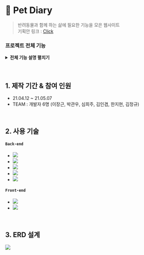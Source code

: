 # :pushpin: Pet Diary
>반려동물과 함께 하는 삶에 필요한 기능을 모은 웹사이트    
>기획안 링크 : [Click](https://www.notion.so/9e7fe502eb814e82a649b57b8a466582 "notion link")   

### 프로젝트 전체 기능     

<details>
<summary><b>전체 기능 설명 펼치기</b></summary>
<div markdown="1">
   - 로그인/회원가입 – 로그인(소셜로그인 지원) , 회원가입 및 아이디 비밀번호 찾기, 이메일 인증 기능   
   - 캘린더 - 해당 날짜의 일정 확인, 추가, 수정, 삭제하는 기능   
   - 결제 - 예약 수수료 결제 기능, 화상채팅 진료시간에 따른 결제, 업체 서비스 이용료 결제   
   - 게시판 - 병원/식당/여행/정보공유 게시판 글 작성 수정, 삭제, 댓글작성, 선택, 확인 등의 기능   
   - 예약 - 예약 페이지 리스트 구현, 문자발송, 예약기능   
   - 닮은 동물 찾기 - 머신러닝(특정 동물과 닮은 연예인 사진 이용)을 통해 실제 사용자의 웹캠 혹은 사진 업로드 시, 닮은 동물을 찾아주는 기능    
   - 날씨 - 원하는 지역 날씨정보 제공   
   - 지도 - 가게 및 병원 등의 위치 표기 및 거리, 이동시간 확인기능. 데이터베이스와 연결하여 저장된 업체 위치 표기 및 검색기능   
   - 비속어 필터링 - 게시글에서 비속어 필터링 기능을 통해 해당 게시물을 읽어들여 욕설로 판단되는 단어를 특수문자로 변경   
   - 화상채팅 - 원격 진료 기능 구현   
   - 챗봇 - AI 대화처리를 통해 병원 예약과 반려동물 관련 질의응답 기능   


</div>
</details>

</br>



</br>

## 1. 제작 기간 & 참여 인원
- 21.04.12 ~ 21.05.07 
- TEAM : 개발자 6명 (이장근, 박관우, 심희주, 김인겸, 한지현, 김정규)  

</br>

## 2. 사용 기술
#### `Back-end`
  - <img src="https://img.shields.io/badge/9-Java-red"/> 
  - <img src="https://img.shields.io/badge/Mybatis-grey"/>
  - <img src="https://img.shields.io/badge/3.9-Python-blue"/>
  - <img src="https://img.shields.io/badge/11-Oracle-yellow"/>
  - <img src="https://img.shields.io/badge/node.js-green"/>
 
#### `Front-end`
  - <img src="https://img.shields.io/badge/Javacript-red"/>
  - <img src="https://img.shields.io/badge/html/css-orange"/>

</br>

## 3. ERD 설계   
![](https://www.notion.so/image/https%3A%2F%2Fs3-us-west-2.amazonaws.com%2Fsecure.notion-static.com%2F3af238f9-c97e-4031-8aa2-38ddbf5ddec6%2FCopy_of_(1%EC%B0%A8_%EC%88%98%EC%A0%95)%EB%B0%98%EB%A0%A4%EB%8F%99%EB%AC%BC_%EB%8B%A4%EC%9D%B4%EC%96%B4%EB%A6%AC.png?table=block&id=a2f64a55-ca72-42f8-8561-e02bfe8a41f8&spaceId=02035cac-9dbb-4a33-9431-b4b67098f6ba&width=2840&userId=7b670629-fe67-41bb-a78d-7cbf6af5b506&cache=v2)



